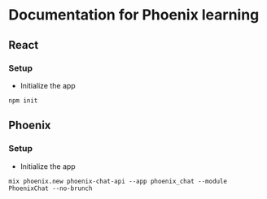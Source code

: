 # Documentation for Phoenix learning

## React
### Setup
* Initialize the app
```
npm init
```

## Phoenix
### Setup
* Initialize the app
```  
mix phoenix.new phoenix-chat-api --app phoenix_chat --module PhoenixChat --no-brunch
```
